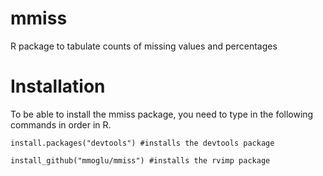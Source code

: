 # mmiss
R package to tabulate counts of missing values and percentages

# Installation
To be able to install the mmiss package, you need to type in the following commands in order in R.
```
install.packages("devtools") #installs the devtools package
```
```
install_github("mmoglu/mmiss") #installs the rvimp package
```

